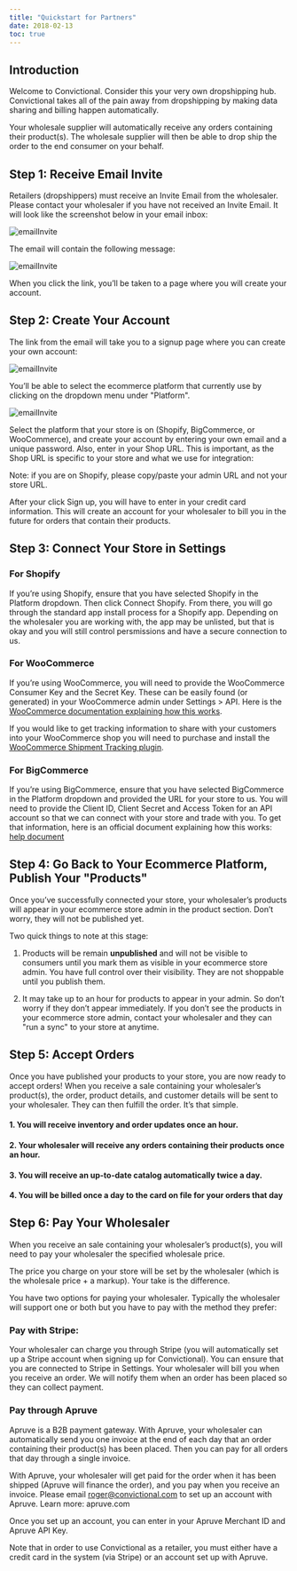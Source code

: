 ```yaml
---
title: "Quickstart for Partners"
date: 2018-02-13
toc: true
---
```

## Introduction
Welcome to Convictional. Consider this your very own dropshipping hub. Convictional takes all of the pain away from dropshipping by making data sharing and billing happen automatically.

Your wholesale supplier will automatically receive any orders containing their product(s). The wholesale supplier will then be able to drop ship the order to the end consumer on your behalf.

## Step 1: Receive Email Invite

Retailers (dropshippers) must receive an Invite Email from the wholesaler. Please contact your wholesaler if you have not received an Invite Email. It will look like the screenshot below in your email inbox:

![emailInvite](https://github.com/rogerkirkness/convictional-help/blob/master/assets/images/emailInvite.png?raw=true)

The email will contain the following message:

![emailInvite](https://github.com/rogerkirkness/convictional-help/blob/master/assets/images/emailInviteBody.png?raw=true)

When you click the link, you’ll be taken to a page where you will create your account.

## Step 2: Create Your Account

The link from the email will take you to a signup page where you can create your own account:

![emailInvite](https://github.com/rogerkirkness/convictional-help/blob/master/assets/images/signUp.png?raw=true)

You’ll be able to select the ecommerce platform that currently use by clicking on the dropdown menu under "Platform".

![emailInvite](https://github.com/rogerkirkness/convictional-help/blob/master/assets/images/selectPlatform.png?raw=true)

Select the platform that your store is on (Shopify, BigCommerce, or WooCommerce), and create your account by entering your own email and a unique password. Also, enter in your Shop URL. This is important, as the Shop URL is specific to your store and what we use for integration:

Note: if you are on Shopify, please copy/paste your admin URL and not your store URL.

After your click Sign up, you will have to enter in your credit card information. This will create an account for your wholesaler to bill you in the future for orders that contain their products.

## Step 3: Connect Your Store in Settings

### For Shopify

If you’re using Shopify, ensure that you have selected Shopify in the Platform dropdown. Then click Connect Shopify. From there, you will go through the standard app install process for a Shopify app. Depending on the wholesaler you are working with, the app may be unlisted, but that is okay and you will still control persmissions and have a secure connection to us.

### For WooCommerce

If you’re using WooCommerce, you will need to provide the WooCommerce Consumer Key and the Secret Key. These can be easily found (or generated) in your WooCommerce admin under Settings > API. Here is the [WooCommerce documentation explaining how this works](https://github.com/woocommerce/woocommerce/wiki/Getting-started-with-the-REST-API#generate-keys).

If you would like to get tracking information to share with your customers into your WooCommerce shop you will need to purchase and install the [WooCommerce Shipment Tracking plugin](https://docs.woocommerce.com/document/shipment-tracking/).

### For BigCommerce

If you’re using BigCommerce, ensure that you have selected BigCommerce in the Platform dropdown and provided the URL for your store to us. You will need to provide the Client ID, Client Secret and Access Token for an API account so that we can connect with your store and trade with you. To get that information, here is an official document explaining how this works: [help document](https://developer.bigcommerce.com/api/#obtaining-oauth-tokens)

## Step 4: Go Back to Your Ecommerce Platform, Publish Your "Products"

Once you’ve successfully connected your store, your wholesaler’s products will appear in your ecommerce store admin in the product section. Don’t worry, they will not be published yet.

Two quick things to note at this stage:  

1. Products will be remain **unpublished** and will not be visible to consumers until you mark them as visible in your ecommerce store admin. You have full control over their visibility. They are not shoppable until you publish them. 

2. It may take up to an hour for products to appear in your admin. So don’t worry if they don’t appear immediately. If you don’t see the products in your ecommerce store admin, contact your wholesaler and they can "run a sync" to your store at anytime. 

## Step 5: Accept Orders

Once you have published your products to your store, you are now ready to accept orders! When you receive a sale containing your wholesaler’s product(s), the order, product details, and customer details will be sent to your wholesaler. They can then fulfill the order. It’s that simple. 

#### 1. You will receive inventory and order updates once an hour.

#### 2. Your wholesaler will receive any orders containing their products once an hour.

#### 3. You will receive an up-to-date catalog automatically twice a day.

#### 4. You will be billed once a day to the card on file for your orders that day

## Step 6: Pay Your Wholesaler

When you receive an sale containing your wholesaler’s product(s), you will need to pay your wholesaler the specified wholesale price. 

The price you charge on your store will be set by the wholesaler (which is the wholesale price + a markup). Your take is the difference.

You have two options for paying your wholesaler. Typically the wholesaler will support one or both but you have to pay with the method they prefer:

### Pay with Stripe:

Your wholesaler can charge you through Stripe (you will automatically set up a Stripe account when signing up for Convictional). You can ensure that you are connected to Stripe in Settings. Your wholesaler will bill you when you receive an order. We will notify them when an order has been placed so they can collect payment. 

### Pay through Apruve

Apruve is a B2B payment gateway. With Apruve, your wholesaler can automatically send you one invoice at the end of each day that an order containing their product(s) has been placed. Then you can pay for all orders that day through a single invoice. 

With Apruve, your wholesaler will get paid for the order when it has been shipped (Apruve will finance the order), and you pay when you receive an invoice. Please email [roger@convictional.com](mailto:roger@convictional.com) to set up an account with Apruve. Learn more: apruve.com

Once you set up an account, you can enter in your Apruve Merchant ID and Apruve API Key. 

Note that in order to use Convictional as a retailer, you must either have a credit card in the system (via Stripe) or an account set up with Apruve. 
